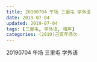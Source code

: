 ```yaml
---
title: 20190704 午场 三里屯 学外语
date: 2019-07-04
updated: 2019-07-04
tags: [三里屯, 学外语, 相声]
categories: (2019)己亥年场次
---
```

20190704 午场 三里屯 学外语